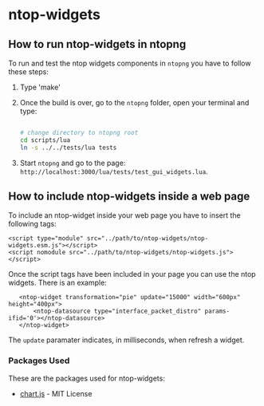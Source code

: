 # ntop-widgets

## How to run ntop-widgets in ntopng

To run and test the ntop widgets components in `ntopng` you have to follow these steps:

1. Type 'make'
2. Once the build is over, go to the `ntopng` folder, open your terminal and type:

    ```bash

    # change directory to ntopng root
    cd scripts/lua
    ln -s ../../tests/lua tests
    ```

3. Start `ntopng` and go to the page: `http://localhost:3000/lua/tests/test_gui_widgets.lua`.

## How to include ntop-widgets inside a web page

To include an ntop-widget inside your web page you have to insert the following tags:

```html5
<script type="module" src="../path/to/ntop-widgets/ntop-widgets.esm.js"></script>
<script nomodule src="../path/to/ntop-widgets/ntop-widgets.js"></script>
```

Once the script tags have been included in your page you can use the ntop widgets. There is an example:

```html5
   <ntop-widget transformation="pie" update="15000" width="600px" height="400px">
       <ntop-datasource type="interface_packet_distro" params-ifid='0'></ntop-datasource>
   </ntop-widget>
```

The `update` paramater indicates, in milliseconds, when refresh a widget.

### Packages Used

These are the packages used for ntop-widgets:

* [chart.js](https://www.chartjs.org/) - MIT License
